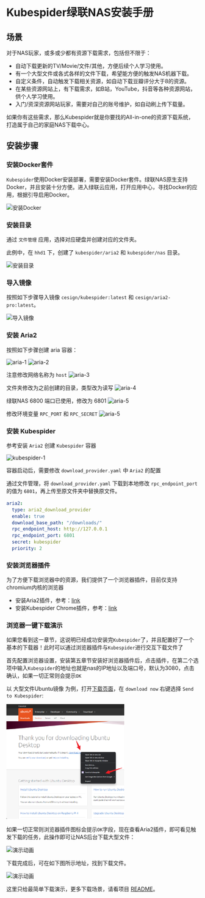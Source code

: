 # Kubespider绿联NAS安装手册

## 场景
对于NAS玩家，或多或少都有资源下载需求，包括但不限于：

- 自动下载更新的TV/Movie/文件/其他，方便后续个人学习使用。
- 有一个大型文件或各式各样的文件下载，希望能方便的触发NAS机器下载。
- 自定义条件，自动触发下载相关资源，如自动下载豆瓣评分大于8的资源。
- 在某些资源网站上，有下载需求，如B站，YouTube，抖音等各种资源网站，供个人学习使用。
- 入门/资深资源网站玩家，需要对自己的账号维护，如自动刷上传下载量。

如果你有这些需求，那么Kubespider就是你要找的All-in-one的资源下载系统，打造属于自己的家庭NAS下载中心。

<!-- 安装步骤 -->
## 安装步骤

### 安装Docker套件

`Kubespider`使用Docker安装部署，需要安装Docker套件。绿联NAS原生支持Docker，并且安装十分方便。进入绿联云应用，打开应用中心，寻找Docker的应用，根据引导启用Docker。

<image src="./images/install-docker.png" alt="安装Docker">  


### 安装目录

通过 `文件管理` 应用，选择对应硬盘并创建对应的文件夹。

此例中，在 `hhd1` 下，创建了 `kubespider/aria2` 和 `kubespider/nas` 目录。

<image src="./images/create-dir.png" alt="安装目录">

### 导入镜像

按照如下步骤导入镜像 `cesign/kubespider:latest` 和 `cesign/aria2-pro:latest`。

<image src="./images/import-image.png" alt="导入镜像">

### 安装 Aria2

按照如下步骤创建 aria 容器：

<image src="./images/aria-1.png" alt="aria-1">

<image src="./images/aria-2.png" alt="aria-2">

注意修改网络名称为 `host`
<image src="./images/aria-3.png" alt="aria-3">

文件夹修改为之前创建的目录，类型改为读写
<image src="./images/aria-4.png" alt="aria-4">

绿联NAS 6800 端口已使用，修改为 6801
<image src="./images/aria-5.png" alt="aria-5">

修改环境变量 `RPC_PORT` 和 `RPC_SECRET`
<image src="./images/aria-6.png" alt="aria-5">


### 安装 Kubespider

参考安装 `Aria2` 创建 `Kubespider` 容器

<image src="./images/kubespider-1.png" alt="kubespider-1">

容器启动后，需要修改 `download_provider.yaml` 中 `Aria2` 的配置

通过文件管理，将 `download_provider.yaml` 下载到本地修改 `rpc_endpoint_port` 的值为 `6801`，再上传至原文件夹中替换原文件。

```yaml
aria2:
  type: aria2_download_provider
  enable: true
  download_base_path: "/downloads/"
  rpc_endpoint_host: http://127.0.0.1
  rpc_endpoint_port: 6801
  secret: kubespider
  priority: 2
```

### 安装浏览器插件
为了方便下载浏览器中的资源，我们提供了一个浏览器插件，目前仅支持chromium内核的浏览器

- 安装Aria2插件，参考：[link](https://github.com/opennaslab/kubespider/blob/main/README-CN.md#2%E8%BF%9E%E6%8E%A5aria2)
- 安装Kubespider Chrome插件，参考：[link](https://github.com/opennaslab/kubespider/blob/main/README-CN.md#3%E5%AE%89%E8%A3%85chrome%E6%8F%92%E4%BB%B6)

### 浏览器一键下载演示

如果您看到这一章节，这说明已经成功安装完`Kubespider`了，并且配置好了一个基本的下载器！此时可以通过浏览器插件与`Kubespider`进行交互下载文件了

首先配置浏览器设置，安装第五章节安装好浏览器插件后，点击插件，在第二个选项中输入`Kubespider`的地址也就是nas的IP地址以及端口号，默认为3080，点击确认，如果一切正常则会提示`OK`

以 大型文件Ubuntu镜像 为例，打开[下载页面](https://ubuntu.com/download/desktop/thank-you?version=22.04.3&architecture=amd64)，在 `download now` 右键选择 `Send to Kubespider`:

<img src="./images/kubespider-chrome-ext-usage.png" height="300px">

如果一切正常则浏览器插件图标会提示`OK`字段，现在查看Aria2插件，即可看见触发下载的任务，此操作即可让NAS后台下载大型文件：

<image src="./images/download.png" alt="演示动画" height="300px">

下载完成后，可在如下图所示地址，找到下载文件。

<image src="./images/ubuntu.png" alt="演示动画" height="300px">

这里只给最简单下载演示，更多下载场景，请看项目 [README](https://github.com/opennaslab/kubespider/blob/main/README-CN.md#-%E7%89%B9%E6%80%A7%E5%88%97%E8%A1%A8)。
